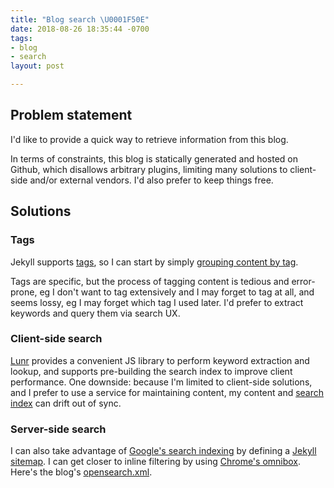 ```yaml
---
title: "Blog search \U0001F50E"
date: 2018-08-26 18:35:44 -0700
tags:
- blog
- search
layout: post

---
```

## Problem statement

I'd like to provide a quick way to retrieve information from this blog.

In terms of constraints, this blog is statically generated and hosted on Github, which disallows arbitrary plugins, limiting many solutions to client-side and/or external vendors. I'd also prefer to keep things free.

## Solutions

### Tags

Jekyll supports [tags](https://jekyllrb.com/docs/variables/#page-variables), so I can start by simply [grouping content by tag](https://github.com/erikeldridge/erikeldridge.github.com/blob/08c14fabce69f58d2c7de8f3300b9484018d4311/tags.html).

Tags are specific, but the process of tagging content is tedious and error-prone, eg I don't want to tag extensively and I may forget to tag at all, and seems lossy, eg I may forget which tag I used later. I'd prefer to extract keywords and query them via search UX.

### Client-side search

[Lunr](https://lunrjs.com) provides a convenient JS library to perform keyword extraction and lookup, and supports pre-building the search index to improve client performance. One downside: because I'm limited to client-side solutions, and I prefer to use a service for maintaining content, my content and [search index](https://github.com/erikeldridge/erikeldridge.github.com/blob/master/src/build-search-index.js) can drift out of sync.

### Server-side search

I can also take advantage of [Google's search indexing](https://www.google.com/webmasters/tools/home?hl=en) by defining a [Jekyll sitemap](http://davidensinger.com/2013/03/generating-a-sitemap-in-jekyll-without-a-plugin/). I can get closer to inline filtering by using [Chrome's omnibox](https://www.chromium.org/tab-to-search). Here's the blog's [opensearch.xml](http://erikeldridge.com/opensearch.xml).
